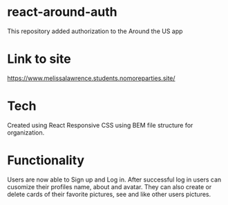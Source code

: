 # react-around-auth

This repository added authorization to the Around the US app

# Link to site

https://www.melissalawrence.students.nomoreparties.site/

# Tech

Created using React
Responsive CSS using BEM file structure for organization.

# Functionality

Users are now able to Sign up and Log in. After successful log in users can cusomize their profiles name, about and avatar. They can also create or delete cards of their favorite pictures, see and like other users pictures.
